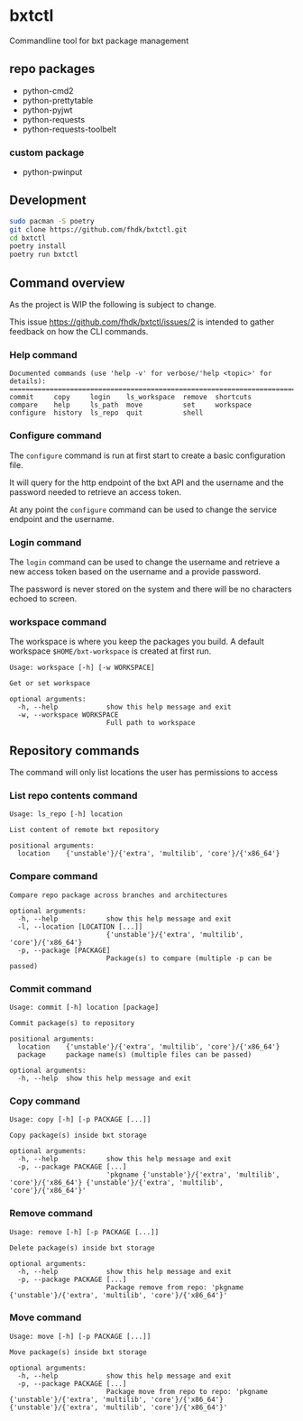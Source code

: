 # bxtctl

Commandline tool for bxt package management

## repo packages

- python-cmd2
- python-prettytable
- python-pyjwt
- python-requests
- python-requests-toolbelt

### custom package

- python-pwinput

## Development

```bash
sudo pacman -S poetry
git clone https://github.com/fhdk/bxtctl.git
cd bxtctl
poetry install
poetry run bxtctl
```

## Command overview

As the project is WIP the following is subject to change.

This issue https://github.com/fhdk/bxtctl/issues/2 is intended to gather feedback on how the CLI commands.

### Help command

```
Documented commands (use 'help -v' for verbose/'help <topic>' for details):
===========================================================================
commit     copy     login    ls_workspace  remove  shortcuts
compare    help     ls_path  move          set     workspace
configure  history  ls_repo  quit          shell 
```

### Configure command

The `configure` command is run at first start to create a basic configuration file.

It will query for the http endpoint of the bxt API and the username and the password needed to retrieve an access token.

At any point the `configure` command can be used to change the service endpoint and the username.

### Login command

The `login` command can be used to change the username and retrieve a new access token based on the username and a
provide password.

The password is never stored on the system and there will be no characters echoed to screen.

### workspace command

The workspace is where you keep the packages you build. A default workspace `$HOME/bxt-workspace` is created at first
run.
```
Usage: workspace [-h] [-w WORKSPACE]

Get or set workspace

optional arguments:
  -h, --help            show this help message and exit
  -w, --workspace WORKSPACE
                        Full path to workspace
```

## Repository commands
The command will only list locations the user has permissions to access

### List repo contents command

```
Usage: ls_repo [-h] location

List content of remote bxt repository

positional arguments:
  location    {'unstable'}/{'extra', 'multilib', 'core'}/{'x86_64'}
```

### Compare command

```
Compare repo package across branches and architectures

optional arguments:
  -h, --help            show this help message and exit
  -l, --location [LOCATION [...]]
                        {'unstable'}/{'extra', 'multilib', 'core'}/{'x86_64'}
  -p, --package [PACKAGE]
                        Package(s) to compare (multiple -p can be passed)
```

### Commit command

```
Usage: commit [-h] location [package]

Commit package(s) to repository

positional arguments:
  location    {'unstable'}/{'extra', 'multilib', 'core'}/{'x86_64'}
  package     package name(s) (multiple files can be passed)

optional arguments:
  -h, --help  show this help message and exit
```

### Copy command

```
Usage: copy [-h] [-p PACKAGE [...]]

Copy package(s) inside bxt storage

optional arguments:
  -h, --help            show this help message and exit
  -p, --package PACKAGE [...]
                        'pkgname {'unstable'}/{'extra', 'multilib', 'core'}/{'x86_64'} {'unstable'}/{'extra', 'multilib', 'core'}/{'x86_64'}'
```

### Remove command
```
Usage: remove [-h] [-p PACKAGE [...]]

Delete package(s) inside bxt storage

optional arguments:
  -h, --help            show this help message and exit
  -p, --package PACKAGE [...]
                        Package remove from repo: 'pkgname {'unstable'}/{'extra', 'multilib', 'core'}/{'x86_64'}'
```

### Move command
```
Usage: move [-h] [-p PACKAGE [...]]

Move package(s) inside bxt storage

optional arguments:
  -h, --help            show this help message and exit
  -p, --package PACKAGE [...]
                        Package move from repo to repo: 'pkgname {'unstable'}/{'extra', 'multilib', 'core'}/{'x86_64'} {'unstable'}/{'extra', 'multilib', 'core'}/{'x86_64'}'
```